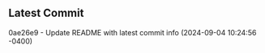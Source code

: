 
## Latest Commit
0ae26e9 - Update README with latest commit info (2024-09-04 10:24:56 -0400) <Yunxi-Zhou>
